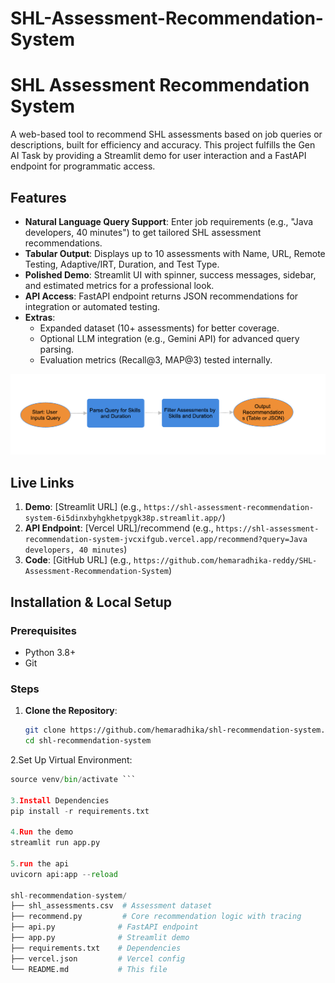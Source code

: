 # SHL-Assessment-Recommendation-System
# SHL Assessment Recommendation System

A web-based tool to recommend SHL assessments based on job queries or descriptions, built for efficiency and accuracy. This project fulfills the Gen AI Task by providing a Streamlit demo for user interaction and a FastAPI endpoint for programmatic access.

## Features
- **Natural Language Query Support**: Enter job requirements (e.g., "Java developers, 40 minutes") to get tailored SHL assessment recommendations.
- **Tabular Output**: Displays up to 10 assessments with Name, URL, Remote Testing, Adaptive/IRT, Duration, and Test Type.
- **Polished Demo**: Streamlit UI with spinner, success messages, sidebar, and estimated metrics for a professional look.
- **API Access**: FastAPI endpoint returns JSON recommendations for integration or automated testing.
- **Extras**:
  - Expanded dataset (10+ assessments) for better coverage.
  - Optional LLM integration (e.g., Gemini API) for advanced query parsing.
  - Evaluation metrics (Recall@3, MAP@3) tested internally.

![This is an image](https://github.com/hemaradhika-reddy/SHL-Assessment-Recommendation-System/blob/main/Process%20Flow.png)

## Live Links
1. **Demo**: [Streamlit URL] (e.g., `https://shl-assessment-recommendation-system-6i5dinxbyhgkhetpygk38p.streamlit.app/`)
2. **API Endpoint**: [Vercel URL]/recommend (e.g., `https://shl-assessment-recommendation-system-jvcxifgub.vercel.app/recommend?query=Java developers, 40 minutes`)
3. **Code**: [GitHub URL] (e.g., `https://github.com/hemaradhika-reddy/SHL-Assessment-Recommendation-System`)


## Installation & Local Setup
### Prerequisites
- Python 3.8+
- Git
### Steps
1. **Clone the Repository**:
   ```bash
   git clone https://github.com/hemaradhika/shl-recommendation-system.git
   cd shl-recommendation-system
   
2.Set Up Virtual Environment:
   ``` python -m venv venv
source venv/bin/activate ```

3.Install Dependencies
pip install -r requirements.txt

4.Run the demo
streamlit run app.py

5.run the api
uvicorn api:app --reload

shl-recommendation-system/
├── shl_assessments.csv  # Assessment dataset
├── recommend.py         # Core recommendation logic with tracing
├── api.py              # FastAPI endpoint
├── app.py              # Streamlit demo
├── requirements.txt    # Dependencies
├── vercel.json         # Vercel config
└── README.md           # This file




